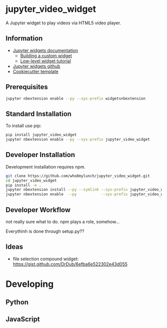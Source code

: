 # jupyter_video_widget

A Jupyter widget to play videos via HTML5 video player.

## Information

- [Jupyter widgets documentation](https://ipywidgets.readthedocs.io/en/latest/)
    - [Building a custom widget](https://ipywidgets.readthedocs.io/en/latest/examples/Widget%20Custom.html)
    - [Low-level widget tutorial](https://ipywidgets.readthedocs.io/en/latest/examples/Widget%20Low%20Level.html)
- [Jupyter widgets github](https://github.com/ipython/ipywidgets)
- [Cookiecutter template](https://github.com/jupyter-widgets/widget-cookiecutter)


## Prerequisites

```bash
jupyter nbextension enable --py --sys-prefix widgetsnbextension
```

## Standard Installation


To install use pip:

```bash
pip install jupyter_video_widget
jupyter nbextension enable --py --sys-prefix jupyter_video_widget
```

## Developer Installation

Development installation requires npm.

```bash
git clone https://github.com/who8mylunch/jupyter_video_widget.git
cd jupyter_video_widget
pip install -e .
jupyter nbextension install --py --symlink --sys-prefix jupyter_video_widget
jupyter nbextension enable  --py           --sys-prefix jupyter_video_widget
```

## Developer Workflow

not really sure what to do. 
npm plays a role, somehow...

Everythinh is done through setup.py??



## Ideas

- file selection compound widget: https://gist.github.com/DrDub/6efba6e522302e43d055


# Developing

## Python

## JavaScript



